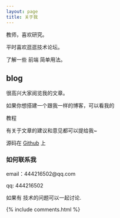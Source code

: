 ```yaml
---
layout: page
title: 关于我 
---
```


教师，喜欢研究。
<p>
平时喜欢逛逛技术论坛。
<p>
了解一些 前端 简单用法。

<p>

<h2> blog </h2>  

<p>

很高兴大家阅览我的文章。

<p>

如果你想搭建一个跟我一样的博客，可以看我的 

教程

<p>

有关于文章的建议和意见都可以提给我~ 

<p> 

源码在 <a target="_blank" href='fuxin123z.github.io'>Github</a> 上

<p> 

<p> 

<p> 


<h3> 如何联系我 </h3>  

<p> 
email：444216502@qq.com      
<p> 
qq: 444216502
<p> 
如果有  技术的问题可以一起讨论.
<p> 


{% include comments.html %}


